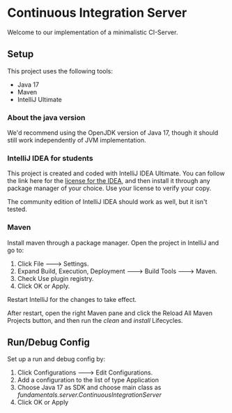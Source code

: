# Continuous Integration Server

Welcome to our implementation of a minimalistic CI-Server.

## Setup

This project uses the following tools:

- Java 17
- Maven
- IntelliJ Ultimate

### About the java version

We'd recommend using the OpenJDK version of Java 17, though it should still work independently of JVM implementation.

### IntelliJ IDEA for students

This project is created and coded with IntelliJ IDEA Ultimate. You can follow the link here for the [license for the IDEA](https://www.jetbrains.com/community/education/#students), and then install it through any package manager of your choice. Use your license to verify your copy.

The community edition of IntelliJ IDEA should work as well, but it isn't tested.

### Maven

Install maven through a package manager. Open the project in IntelliJ and go to:

1. Click File 🡒 Settings.
2. Expand Build, Execution, Deployment 🡒 Build Tools 🡒 Maven.
3. Check Use plugin registry.
4. Click OK or Apply.

Restart IntelliJ for the changes to take effect. 

After restart, open the right Maven pane and click the Reload All Maven Projects button, and then run the _clean_ and 
_install_ Lifecycles.  

## Run/Debug Config

Set up a run and debug config by:

1. Click Configurations 🡒 Edit Configurations.
2. Add a configuration to the list of type Application
3. Choose Java 17 as SDK and choose main class as _fundamentals.server.ContinuousIntegrationServer_
4. Click OK or Apply